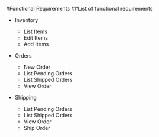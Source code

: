 #Functional Requirements
##List of functional requirements

* Inventory
	* List Items
	* Edit Items
	* Add Items
	
* Orders
	* New Order
	* List Pending Orders
    * List Shipped Orders
    * View Order
    
* Shipping
    * List Pending Orders
    * List Shipped Orders
    * View Order
    * Ship Order